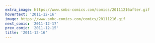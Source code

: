 ```yaml
---
extra_image: https://www.smbc-comics.com/comics/20111216after.gif
hovertext: '2011-12-16'
image: https://www.smbc-comics.com/comics/20111216.gif
next_comic: '2011-12-17'
prev_comic: '2011-12-15'
title: '2011-12-16'
---
```


